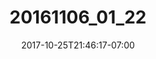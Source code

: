 ---
title: "20161106_01_22"
date: 2017-10-25T21:46:17-07:00
draft: false
location: Wenatchee Nat'l Forest, WA
img_url: https://d17enza3bfujl8.cloudfront.net/20161106_01_22.jpg
original_fn: ""
tags:
- Wenatchee Nat'l Forest, WA
- Julian
- Olives
- hiking
- camping

---